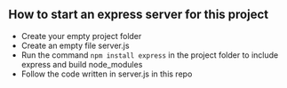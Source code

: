 ## How to start an express server for this project

* Create your empty project folder
* Create an empty file server.js
* Run the command `npm install express` in the project folder to include express and build node_modules
* Follow the code written in server.js in this repo
